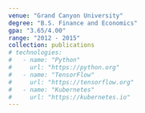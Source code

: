 ```yaml
---
venue: "Grand Canyon University"
degree: "B.S. Finance and Economics"
gpa: "3.65/4.00"
range: "2012 - 2015"
collection: publications
# technologies:
#   - name: "Python"
#     url: "https://python.org"
#   - name: "TensorFlow"
#     url: "https://tensorflow.org"
#   - name: "Kubernetes"
#     url: "https://kubernetes.io"
---
```

